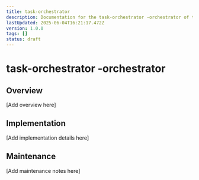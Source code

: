 ```yaml
---
title: task-orchestrator
description: Documentation for the task-orchestrator -orchestrator of the Clarity Engine system.
lastUpdated: 2025-06-04T16:21:17.472Z
version: 1.0.0
tags: []
status: draft
---
```


# task-orchestrator -orchestrator

## Overview

[Add overview here]

## Implementation

[Add implementation details here]

## Maintenance

[Add maintenance notes here]
